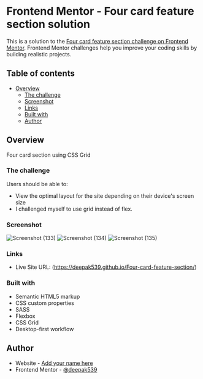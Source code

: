 # Frontend Mentor - Four card feature section solution

This is a solution to the [Four card feature section challenge on Frontend Mentor](https://www.frontendmentor.io/challenges/four-card-feature-section-weK1eFYK). Frontend Mentor challenges help you improve your coding skills by building realistic projects. 

## Table of contents

- [Overview](#overview)
  - [The challenge](#the-challenge)
  - [Screenshot](#screenshot)
  - [Links](#links)
  - [Built with](#built-with)
  - [Author](#author)


## Overview

Four card section using CSS Grid

### The challenge

Users should be able to:

- View the optimal layout for the site depending on their device's screen size
- I challenged myself to use grid instead of flex.

### Screenshot
![Screenshot (133)](https://user-images.githubusercontent.com/52973411/135102893-1ed13327-71a8-48fc-bfda-52efd332a355.png)
![Screenshot (134)](https://user-images.githubusercontent.com/52973411/135102903-5fc8b667-1656-4eea-8609-4d0b65297e98.png)
![Screenshot (135)](https://user-images.githubusercontent.com/52973411/135102908-56e533ef-ef54-4174-b84d-7a6bc10e2f4d.png)



### Links

- Live Site URL: (https://deepak539.github.io/Four-card-feature-section/)


### Built with

- Semantic HTML5 markup
- CSS custom properties
- SASS
- Flexbox
- CSS Grid
- Desktop-first workflow


## Author

- Website - [Add your name here](https://www.your-site.com)
- Frontend Mentor - [@deepak539](https://www.frontendmentor.io/profile/deepak539)



